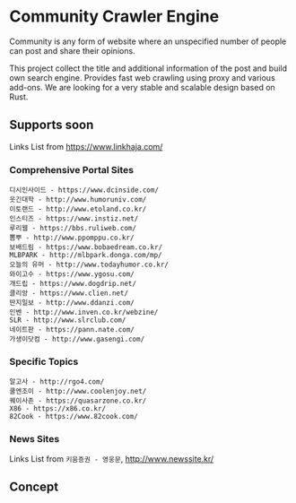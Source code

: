 # Community Crawler Engine

Community is any form of website where an unspecified number of people can post and share their opinions.

This project collect the title and additional information of the post and build own search engine.
Provides fast web crawling using proxy and various add-ons.
We are looking for a very stable and scalable design based on Rust.

## Supports soon

Links List from https://www.linkhaja.com/

### Comprehensive Portal Sites

```
디시인사이드 - https://www.dcinside.com/
웃긴대학 - http://www.humoruniv.com/
이토랜드 - http://www.etoland.co.kr/
인스티즈 - https://www.instiz.net/
루리웹 - https://bbs.ruliweb.com/
뽐뿌 - http://www.ppomppu.co.kr/
보배드림 - https://www.bobaedream.co.kr/
MLBPARK - http://mlbpark.donga.com/mp/
오늘의 유머 - http://www.todayhumor.co.kr/
와이고수 - https://www.ygosu.com/
개드립 - https://www.dogdrip.net/
클리앙 - https://www.clien.net/
딴지일보 - http://www.ddanzi.com/
인벤 - http://www.inven.co.kr/webzine/
SLR - http://www.slrclub.com/
네이트판 - https://pann.nate.com/
가생이닷컴 - http://www.gasengi.com/
```

### Specific Topics

```
알고사 - http://rgo4.com/
쿨엔조이 - http://www.coolenjoy.net/
퀘이사존 - https://quasarzone.co.kr/
X86 - https://x86.co.kr/
82Cook - https://www.82cook.com/
```

### News Sites

Links List from `키움증권 - 영웅문`, http://www.newssite.kr/

## Concept
